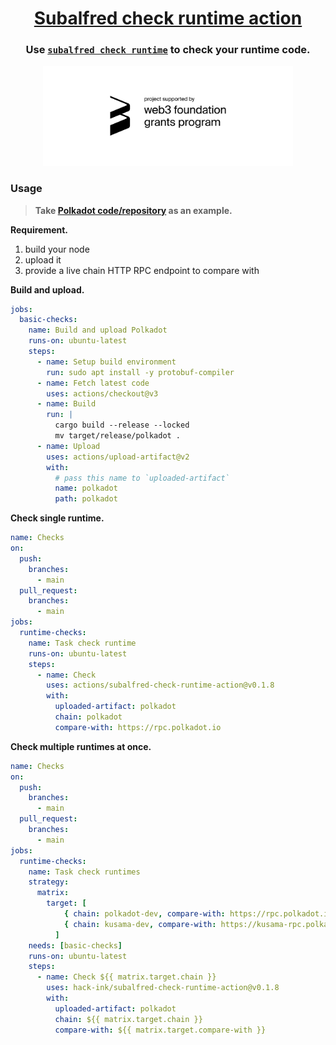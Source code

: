 <div align="center">

# [Subalfred check runtime action](https://github.com/hack-ink/subalfred-check-runtime-action)
### Use [`subalfred check runtime`](https://github.com/hack-ink/subalfred) to check your runtime code.

<img width="400" src="https://raw.githubusercontent.com/w3f/Grants-Program/master/static/img/badge_black.svg"/>

</div>

### Usage
> **Take [Polkadot code/repository](https://github.com/paritytech/polkadot) as an example.**

**Requirement.**
1. build your node
2. upload it
3. provide a live chain HTTP RPC endpoint to compare with

**Build and upload.**
```yml
jobs:
  basic-checks:
    name: Build and upload Polkadot
    runs-on: ubuntu-latest
    steps:
      - name: Setup build environment
        run: sudo apt install -y protobuf-compiler
      - name: Fetch latest code
        uses: actions/checkout@v3
      - name: Build
        run: |
          cargo build --release --locked
          mv target/release/polkadot .
      - name: Upload
        uses: actions/upload-artifact@v2
        with:
          # pass this name to `uploaded-artifact`
          name: polkadot
          path: polkadot
```

**Check single runtime.**
```yml
name: Checks
on:
  push:
    branches:
      - main
  pull_request:
    branches:
      - main
jobs:
  runtime-checks:
    name: Task check runtime
    runs-on: ubuntu-latest
    steps:
      - name: Check
        uses: actions/subalfred-check-runtime-action@v0.1.8
        with:
          uploaded-artifact: polkadot
          chain: polkadot
          compare-with: https://rpc.polkadot.io
```

**Check multiple runtimes at once.**
```yml
name: Checks
on:
  push:
    branches:
      - main
  pull_request:
    branches:
      - main
jobs:
  runtime-checks:
    name: Task check runtimes
    strategy:
      matrix:
        target: [
            { chain: polkadot-dev, compare-with: https://rpc.polkadot.io },
            { chain: kusama-dev, compare-with: https://kusama-rpc.polkadot.io },
          ]
    needs: [basic-checks]
    runs-on: ubuntu-latest
    steps:
      - name: Check ${{ matrix.target.chain }}
        uses: hack-ink/subalfred-check-runtime-action@v0.1.8
        with:
          uploaded-artifact: polkadot
          chain: ${{ matrix.target.chain }}
          compare-with: ${{ matrix.target.compare-with }}
```
